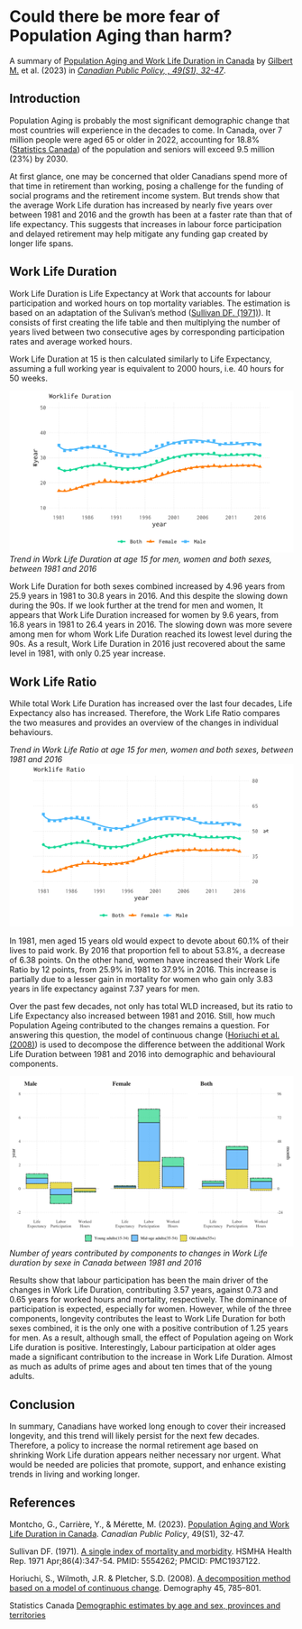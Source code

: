 Could there be more fear of Population Aging than harm?
===========
A summary of [Population Aging and Work Life Duration in Canada](https://doi.org/10.3138/cpp.2022-048) by [Gilbert M.](https://www.linkedin.com/in/gilbertmosr/) et al. (2023) in [*Canadian Public Policy, , 49(S1), 32-47*](#).

## Introduction
Population Aging is probably the most significant demographic change that most countries will experience in the decades to come.
In Canada, over 7 million people were aged 65 or older in 2022, accounting for 18.8% ([Statistics Canada](#references)) of the population and seniors will exceed 9.5 million (23%) by 2030.

At first glance, one may be concerned that older Canadians spend more of that time in retirement than working, posing a challenge for the funding of social programs and the retirement income system.
But trends show that the average Work Life duration has increased by nearly five years over between 1981 and 2016 and the growth has been at a faster rate than that of life expectancy. This suggests that increases in labour force participation and delayed retirement may help mitigate any funding gap created by longer life spans.

## Work Life Duration
Work Life Duration is Life Expectancy at Work that accounts for labour participation and worked hours on top mortality variables. The estimation is based on an adaptation of the Sulivan’s method ([Sullivan DF. (1971)](#references)). It consists of first creating the life table and then multiplying the number of years lived between two consecutive ages by corresponding participation rates and average worked hours.

Work Life Duration at 15 is then calculated similarly to Life Expectancy, assuming a full working year is equivalent to 2000 hours, i.e. 40 hours for 50 weeks.

![wldYear.png](./res/wldYear.png)
*Trend in Work Life Duration at age 15 for men, women and both sexes, between 1981 and 2016*

Work Life Duration for both sexes combined increased by 4.96 years from 25.9 years in 1981 to 30.8 years in 2016. And this despite the slowing down during the 90s. If we look further at the trend for men and women, It appears that Work Life Duration increased for women by 9.6 years, from 16.8 years in 1981 to 26.4 years in 2016. The slowing down was more severe among men for whom Work Life Duration reached its lowest level during the 90s. As a result,  Work Life Duration in 2016 just recovered about the same level in 1981, with only 0.25 year increase.

## Work Life Ratio
While total Work Life Duration has increased over the last four decades, Life Expectancy also has increased. Therefore, the Work Life Ratio compares the two measures and provides an overview of the changes in individual behaviours. 

*Trend in Work Life Ratio at age 15 for men, women and both sexes, between 1981 and 2016*
![wlrYear](./res/wlrYear.png)

In 1981, men aged 15 years old would expect to devote about 60.1\% of their lives to paid work. By 2016 that proportion fell to about 53.8\%, a decrease of 6.38 points. On the other hand, women have increased their Work Life Ratio by 12 points, from 25.9\% in 1981 to 37.9\% in 2016. This increase is partially due to a lesser gain in mortality for women who gain only 3.83 years in life expectancy against 7.37 years for men.

Over the past few decades, not only has total WLD increased, but its ratio to Life Expectancy also increased between 1981 and 2016. Still, how much Population Ageing contributed to the changes remains a question. For answering this question, the model of continuous change ([Horiuchi et al. (2008)](#references)) is used to decompose the difference between the additional Work Life Duration between 1981 and 2016 into demographic and behavioural components. 

![Decomp](./res/efa.png)
*Number of years contributed by components to changes in Work Life duration by sexe in Canada between 1981 and 2016*


Results show that labour participation has been the main driver of the changes in Work Life Duration, contributing 3.57 years, against 0.73 and 0.65 years for worked hours and mortality, respectively. The dominance of participation is expected, especially for women. However, while of the three components, longevity contributes the least to Work Life Duration for both sexes combined, it is the only one with a positive contribution of 1.25 years for men. As a result, although small, the effect of Population ageing on Work Life duration is positive. Interestingly, Labour participation at older ages made a significant contribution to the increase in Work Life Duration. Almost as much as adults of prime ages and about ten times that of the young adults. 

## Conclusion
In summary, Canadians have worked long enough to cover their increased longevity, and this trend will likely persist for the next few decades.
Therefore, a policy to increase the normal retirement age based on shrinking Work Life duration appears neither necessary nor urgent.
What would be needed are policies that promote, support, and enhance existing trends in living and working longer.

## References
Montcho, G., Carrière, Y., & Mérette, M. (2023). [Population Aging and Work Life Duration in Canada](https://doi.org/10.3138/cpp.2022-048). *Canadian Public Policy*, 49(S1), 32-47.

Sullivan DF. (1971). [A single index of mortality and morbidity](https://www.ncbi.nlm.nih.gov/pmc/articles/PMC1937122/). HSMHA Health Rep. 1971 Apr;86(4):347-54. PMID: 5554262; PMCID: PMC1937122.

Horiuchi, S., Wilmoth, J.R. & Pletcher, S.D. (2008). [A decomposition method based on a model of continuous change]( https://doi.org/10.1353/dem.0.0033). Demography 45, 785–801.

Statistics Canada [Demographic estimates by age and sex, provinces and territories](https://www150.statcan.gc.ca/n1/pub/71-607-x/71-607-x2020018-eng.htm)